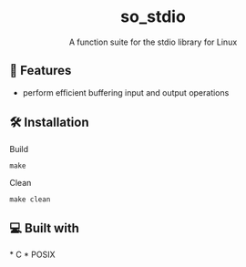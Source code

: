 <h1 align="center" id="title">so_stdio</h1>

<p align="center" id="description">A function suite for the stdio library for Linux</p>

  
<h2>🧐 Features</h2>

*   perform efficient buffering input and output operations


<h2>🛠️ Installation</h2>

<p>Build</p>

```
make
```

<p>Clean</p>

```
make clean
```


<h2>💻 Built with</h2>
*   C
*   POSIX
